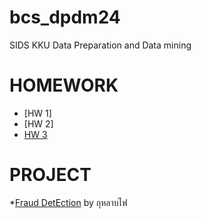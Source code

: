 # bcs_dpdm24
SIDS KKU Data Preparation and Data mining

# **HOMEWORK**
* [HW 1]
* [HW 2]
* [HW 3](https://colab.research.google.com/github/thamonS/bcs_dpdm24/blob/main/HW_3.ipynb#scrollTo=ChLoF6r1WL_l)


# **PROJECT**
*[Fraud DetEction](https://www.canva.com/design/DAGfn2mw-Cg/un4fNue84DCsrkB0whIDkw/view?utm_content=DAGfn2mw-Cg&utm_campaign=designshare&utm_medium=link2&utm_source=uniquelinks&utlId=h223a1fa533) by กุหลาบไฟ
